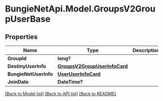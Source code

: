 # BungieNetApi.Model.GroupsV2GroupUserBase
## Properties

Name | Type | Description | Notes
------------ | ------------- | ------------- | -------------
**GroupId** | **long?** |  | [optional] 
**DestinyUserInfo** | [**GroupsV2GroupUserInfoCard**](GroupsV2GroupUserInfoCard.md) |  | [optional] 
**BungieNetUserInfo** | [**UserUserInfoCard**](UserUserInfoCard.md) |  | [optional] 
**JoinDate** | **DateTime?** |  | [optional] 

[[Back to Model list]](../README.md#documentation-for-models) [[Back to API list]](../README.md#documentation-for-api-endpoints) [[Back to README]](../README.md)

